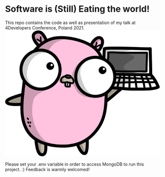 # Software is (Still) Eating the world!
This repo contains the code as well as presentation of my talk at 4Developers Conference, Poland 2021.
![image](https://github.com/RN0311/4DevelopersConf/blob/main/images/GOPHER_LAPTOP.png)

Please set your .env variable in order to access MongoDB to run this project. :) Feedback is warmly welcomed!
